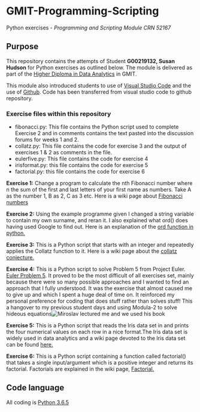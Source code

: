 # GMIT-Programming-Scripting
Python exercises - *Programming and Scripting Module CRN 52167*

## Purpose ## 
This repository contains the attempts of Student **G00219132, Susan Hudson** for Python exercises as outlined below. The module is delivered as part of the [Higher Diploma in Data Analytics](https://www.gmit.ie/computing/higher-diploma-science-computing-data-analytics-ict-skills) in GMIT.

This module also introduced students to use of [Visual Studio Code](https://code.visualstudio.com/) and the use of [Github](https://github.com/). Code has been transferred from visual studio code to github repository.

### Exercise files within this repository ###
* fibonacci.py: This file contains the Python script used to complete Exercise 2 and in comments contains the text pasted into the discussion forums for weeks 1 and 2.
* collatz.py: This file contains the code for exercise 3 and the output of exercises 1 & 2 as comments in the file.
* eulerfive.py: This file contains the code for exercise 4
* irisformat.py: this file contains the code for exercise 5
* factorial.py: this file contains the code for exercise 6

**Exercise 1:** Change a program to calculate the nth Fibonacci number where n the sum of the first and last letters of your first name as numbers. Take A as the number 1, B as 2, C as 3 etc. Here is a wiki page about [Fibonacci numbers](https://en.wikipedia.org/wiki/Fibonacci_number)

**Exercise 2:** Using the example programme given I changed a string variable to contain my own surname, and reran it. I also explained what ord() does having used Google to find out. Here is an explanation of the [ord function in python.](https://www.programiz.com/python-programming/methods/built-in/ord)

**Exercise 3:** This is a Python script that starts with an integer and repeatedly applies the Collatz function to it. Here is a wiki page about the [collatz conjecture.](https://en.wikipedia.org/wiki/Collatz_conjecture)

**Exercise 4:** This is a Python script to solve Problem 5 from Project Euler. [Euler Problem 5](https://projecteuler.net/problem=5). It proved to be the most difficult of all exercises set, mainly because there were so many possible approaches and I wanted to find an approach that I fully understood. It was the exercise that almost caused me to give up and which I spent a huge deal of time on. It reinforced my personal preference for coding that does stuff rather than solves stuff! This a hangover to my previous student days and using Modula-2 to solve hideous equations![Miroslav lectured me and we used his book](https://www.amazon.co.uk/Modula-2-Science-Engineering-M-M-Novak/dp/0077072006)

**Exercise 5:** This is a Python script that reads the Iris data set in and prints the four numerical values on each row in a nice format.The Iris data set is widely used in data analytics and a wiki page devoted to the Iris data set can be found [here.](https://en.wikipedia.org/wiki/Iris_flower_data_set)

**Exercise 6:** This is a Python script containing a function called factorial() that takes a single input/argument which is a positive integer and returns its factorial. Factorials are explained in the wiki page, [Factorial.](https://en.wikipedia.org/wiki/Factorial)

## Code language ##
All coding is [Python 3.6.5](https://www.python.org/)
